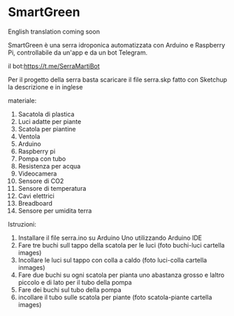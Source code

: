 # SmartGreen

English translation coming soon
  
  


SmartGreen è una serra idroponica automatizzata con Arduino e Raspberry Pi, controllabile da un'app e da un bot Telegram.

il bot:https://t.me/SerraMartiBot

Per il progetto della serra basta scaricare il file serra.skp fatto con Sketchup la descrizione e in inglese

materiale:
1) Sacatola di plastica
2) Luci adatte per piante
3) Scatola per piantine
4) Ventola
5) Arduino
6) Raspberry pi
7) Pompa con tubo
8) Resistenza per acqua
9) Videocamera
10) Sensore di CO2
11) Sensore di temperatura
12) Cavi elettrici
13) Breadboard
14) Sensore per umidita terra

Istruzioni:  

1) Installare il file serra.ino su Arduino Uno utilizzando Arduino IDE
2) Fare tre buchi sull tappo della scatola per le luci (foto buchi-luci cartella images)
3) Incollare le luci sul tappo con colla a caldo (foto luci-colla cartella inmages)
4) Fare due buchi su ogni scatola per pianta uno abastanza grosso e laltro piccolo e di lato per il tubo della pompa
5) Fare dei buchi sul tubo della pompa
6) incollare il tubo sulle scatola per piante (foto scatola-piante cartella images)
